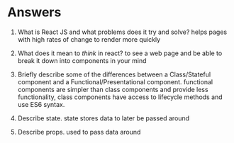 # Answers

1.  What is React JS and what problems does it try and solve?
        helps pages with high rates of change to render more quickly 

1.  What does it mean to _think_ in react?
        to see a web page and be able to break it down into components in your mind

1.  Briefly describe some of the differences between a Class/Stateful component and a Functional/Presentational component.
        functional components are simpler 
        than class components and provide less functionality, class components have access to lifecycle methods and use ES6 syntax.

1.  Describe state.
        state stores data to later be passed around 
        
1.  Describe props.
        used to pass data around